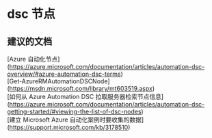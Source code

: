 
<properties
    pageTitle="dsc nodes"
    description="32501527DscNodes"
    service="microsoft.automation"
    resource="automationaccounts"
    authors="adoyle"
    displayorder=""
    selfHelpType="generic"
    supportTopicIds="32501527"
    resourceTags=""
    productPesIds="15607"
    cloudEnvironments="public"
/>


# dsc 节点


## **建议的文档**
[Azure 自动化节点] (https://azure.microsoft.com/documentation/articles/automation-dsc-overview/#azure-automation-dsc-terms) <br>
[Get-AzureRMAutomationDSCNode] (https://msdn.microsoft.com/library/mt603519.aspx) <br>
[如何从 Azure Automation DSC 拉取服务器检索节点信息] (https://azure.microsoft.com/documentation/articles/automation-dsc-getting-started/#viewing-the-list-of-dsc-nodes) <br>
[建立 Microsoft Azure 自动化案例时要收集的数据] (https://support.microsoft.com/kb/3178510)


<!--HONumber=Aug16_HO3-->


